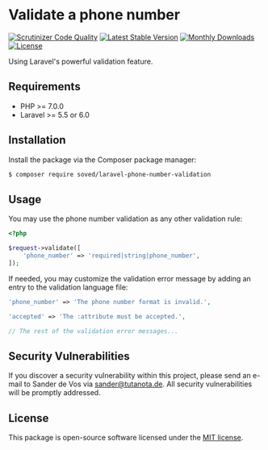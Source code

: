 # Validate a phone number

[![Scrutinizer Code Quality](https://scrutinizer-ci.com/g/sander3/laravel-phone-number-validation/badges/quality-score.png?b=master)](https://scrutinizer-ci.com/g/sander3/laravel-phone-number-validation/?branch=master)
[![Latest Stable Version](https://poser.pugx.org/soved/laravel-phone-number-validation/v/stable)](https://packagist.org/packages/soved/laravel-phone-number-validation)
[![Monthly Downloads](https://poser.pugx.org/soved/laravel-phone-number-validation/d/monthly)](https://packagist.org/packages/soved/laravel-phone-number-validation)
[![License](https://poser.pugx.org/soved/laravel-phone-number-validation/license)](https://packagist.org/packages/soved/laravel-phone-number-validation)

Using Laravel's powerful validation feature.

## Requirements

- PHP >= 7.0.0
- Laravel >= 5.5 or 6.0

## Installation

Install the package via the Composer package manager:

```bash
$ composer require soved/laravel-phone-number-validation
```

## Usage

You may use the phone number validation as any other validation rule:

```php
<?php

$request->validate([
    'phone_number' => 'required|string|phone_number',
]);

```

If needed, you may customize the validation error message by adding an entry to the validation language file:

```php
'phone_number' => 'The phone number format is invalid.',

'accepted' => 'The :attribute must be accepted.',

// The rest of the validation error messages...
```

## Security Vulnerabilities

If you discover a security vulnerability within this project, please send an e-mail to Sander de Vos via [sander@tutanota.de](mailto:sander@tutanota.de). All security vulnerabilities will be promptly addressed.

## License

This package is open-source software licensed under the [MIT license](https://opensource.org/licenses/MIT).
